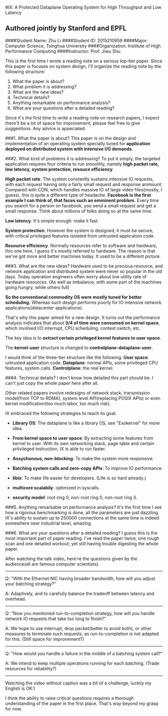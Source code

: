 #IX: A Protected Dataplane Operating System for High Throughput and Low Latency
## Authored jointly by Stanford and EPFL

####Student Name: Zhu Li
####Student ID: 2015210959
####Major: Computer Science, Tsinghua University
####Organization: Institute of High Performance Computing
####Instructor: Prof. Jiwu Shu

This is the first time I wrote a reading note on a serious top-tier paper. Since this paper is focuses on system design, I'll organize the reading note by the following structure:

1. What the paper is about?
2. What problem it is addressing?
3. What are the new ideas?
4. Technical details?
5. Anything remarkable on performance analysis?
6. What are your questions after a detailed reading?

Since it's the first time to write a reading note on research papers, I expect there'll be a lot of space for improvement, please feel free to give suggestions. Any advice is appeciated.

###1. What the paper is about?
This paper is on the design and implementation of an operating system specially tuned for **application deployed on distributed system with intensive I/O demands**.

###2. What kind of problems it is addressing?
To put it simply, the targeted application requires four criteria to run smoothly, namely **high packet rate, low latency, system protection, resouce efficiency**.

**High packet rate**. The system constantly sustains intensive IO requests, with each request having only a fairly small request and response ammount. Compared with CDN, which handles massive IO of large video files(mostly, I guess), this is quite a different type of headache. **Facebook is the first example I can think of, that faces such an emminent problem.** Every time you search for a person on facebook, you send a small request and get a small response. Think about millions of folks doing so at the same time.

**Low latency**. It's simple enough: make it fast.

**System protection**. However the system is designed, it must be secure, with critical privileged features isolated from untrusted application code.

**Resource efficiency**. Normally resources refer to software and hardware, this one here, I guess it's mostly referred to hardware. The reason is that we've got more and better machines today. It used to be a different picture.

###3. What are the new ideas?
Hardware used to be precious resource, and network application and distributed system were never so popular in the old days. Today operation engineers often worry about low utility rate of hardware resources. (As well as imbalance, with some part of the machines going hungry, while others full)

**So the conventional commodity OS were mostly tuned for better scheduling.** Whereas such design performs poorly for IO intensive network applications(datacenter applications).

That's why this paper aimed for a new design. It turns out the performance analysis indicates that about **3/4 of time were consumed on kernel space**, which involved I/O interrupt, CPU scheduling, context switch, etc.

The key idea is to **extract certain privileged kernel features to user space**.

The **kernel-user** structure is changed to **controlplane-dataplane-user**.

I would think of the three-tier structure like the following.
**User space**: untrusted application code.
**Dataplane**: normal APIs, some privileged CPU features, system calls.
**Controlplane**: the real kernel.

###4. Technical details?
I don't know how detailed this part should be. I can't just copy the whole paper here after all.

Other related papers involve redesigns of network stack, transmission model(from TCP to RDMA), system level API(replacing POSIX APIs) or even kernel modification(too much labor, too much risk).

IX embraced the following strategies to reach its goal:

- **Library OS**: The dataplane is like a library OS, see "Exokernel" for more idea.

- **From kernel space to user space**: By extracting some features from kernel to user. With its own networking stack, page table and certain prilvileged instruction, IX is able to run faster.

- **Assychonous, non-blocking**: To make the system more responsive.

- **Batching system calls and zero-copy APIs**: To improve IO performance.

- **libix**: To make life easier for developers. (Life is so hard already.)

- **multicore scalabily**: optimized in syscalls.

- **security model**: root ring 0, non-root ring 0, non-root ring 3.

###5. Anything remarkable on performance analysis?
It's the first time I see how a rigorous benchmarking is done, all the parameters are just dazzling. IX's ability to sustain up to 250000 connections at the same time is indeed somewhere near industrial level, amazing.

###6. What are your questions after a detailed reading?
I guess this is the most important part of paper reading. I've read the paper twice, one rough scan and one detailed workout, yet still having trouble digesting the whole paper.

After watching the talk video, here're the questions given by the audience(all are famous computer scientists).

----------
Q: "With the Ethernet NIC having broader bandwidth, how will you adjust your batching strategy?"

A: Adaptively, and to carefully balance the tradeoff between latency and overhead.

----------
Q: "Now you mentioned run-to-completion strategy, how will you handle network IO requests that take too long to finish?"

A: We hope to use interrupt, drop packet(better to avoid both), or other measures to terminate such requests, as run-to-completion is not adapted for this. (Still space for improvement?)

----------
Q: "How would you handle a failure in the middle of a batching system call?"

A: We intend to keep multiple operations running for each batching. (Trade resources for reliability?)

----------
Watching the video without caption was a bit of a challenge, luckily my English is OK:)

I think the ability to raise critical questions requires a thorough understanding of the paper in the first place. That's way beyond my grasp for now.
